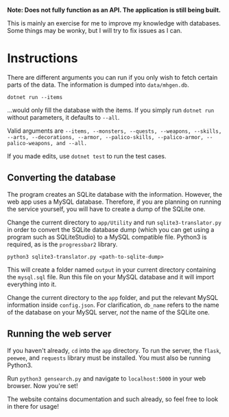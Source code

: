 **Note: Does not fully function as an API. The application is still being built.**

This is mainly an exercise for me to improve my knowledge with databases. Some things may be wonky, but I will try to fix issues as I can. 

# Instructions

There are different arguments you can run if you only wish to fetch certain parts of the data. The information is dumped into `data/mhgen.db`.

`dotnet run --items`

...would only fill the database with the items. If you simply run `dotnet run` without parameters, it defaults to `--all`.

Valid arguments are `--items, --monsters, --quests, --weapons, --skills, --arts, --decorations, --armor, --palico-skills, --palico-armor, --palico-weapons, and --all. `

If you made edits, use `dotnet test` to run the test cases.

## Converting the database

The program creates an SQLite database with the information. However, the web app uses a MySQL database. Therefore, if you are planning on running the service yourself, you will have to create a dump of the SQLite one.

Change the current directory to `app/Utility` and run `sqlite3-translator.py` in order to convert the SQLite database dump (which you can get using a program such as SQLiteStudio) to a MySQL compatible file. Python3 is required, as is the `progressbar2` library.

`python3 sqlite3-translator.py <path-to-sqlite-dump>`

This will create a folder named `output` in your current directory containing the `mysql.sql` file. Run this file on your MySQL database and it will import everything into it.

Change the current directory to the `app` folder, and put the relevant MySQL information inside `config.json`. For clarification, `db_name` refers to the name of the database on your MySQL server, *not* the name of the SQLite one.

## Running the web server

If you haven't already, `cd` into the `app` directory. To run the server, the `flask`, `peewee`, and `requests` library must be installed. You must also be running Python3.

Run `python3 gensearch.py` and navigate to `localhost:5000` in your web browser. Now you're set!

The website contains documentation and such already, so feel free to look in there for usage!

